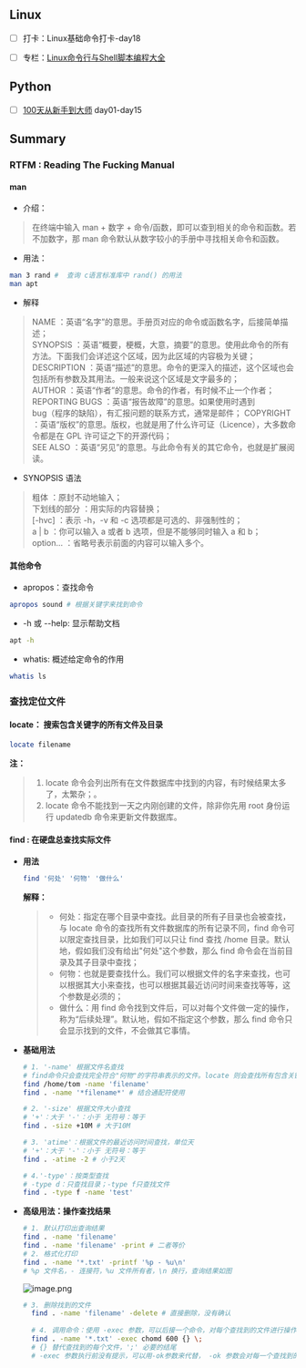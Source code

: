 ## Linux 

- [ ] 打卡：Linux基础命令打卡-day18
- [ ] 专栏：[Linux命令行与Shell脚本编程大全](http://www.imooc.com/read/39)


## Python

- [ ] [100天从新手到大师](https://github.com/jackfrued/Python-100-Days) day01-day15



## Summary

### **RTFM** : Reading The Fucking Manual

#### man

- 介绍：
> 在终端中输入 man + 数字 + 命令/函数，即可以查到相关的命令和函数。若不加数字，那 man 命令默认从数字较小的手册中寻找相关命令和函数。

- 用法：


```bash
man 3 rand #  查询 c语言标准库中 rand() 的用法
man apt
```

- 解释

> NAME ：英语“名字”的意思。手册页对应的命令或函数名字，后接简单描述；<br>
> SYNOPSIS ：英语“概要，梗概，大意，摘要”的意思。使用此命令的所有方法。下面我们会详述这个区域，因为此区域的内容极为关键；<br>
> DESCRIPTION ：英语“描述”的意思。命令的更深入的描述，这个区域也会包括所有参数及其用法。一般来说这个区域是文字最多的；<br>
> AUTHOR ：英语“作者”的意思。命令的作者，有时候不止一个作者；<br>
> REPORTING BUGS ：英语“报告故障”的意思。如果使用时遇到<br> bug（程序的缺陷），有汇报问题的联系方式，通常是邮件；
> COPYRIGHT ：英语“版权”的意思。版权，也就是用了什么许可证（Licence），大多数命令都是在 GPL 许可证之下的开源代码；<br>
> SEE ALSO ：英语“另见”的意思。与此命令有关的其它命令，也就是扩展阅读。

- SYNOPSIS 语法 

> 粗体 ：原封不动地输入；<br>
> 下划线的部分 ：用实际的内容替换；<br>
> [-hvc] ：表示 -h，-v 和 -c 选项都是可选的、非强制性的；<br>
> a | b ：你可以输入 a 或者 b 选项，但是不能够同时输入 a 和 b；<br>
> option… ：省略号表示前面的内容可以输入多个。

#### 其他命令
- apropos：查找命令
```bash
apropos sound # 根据关键字来找到命令
```

- -h 或 --help: 显示帮助文档
```bash
apt -h
```

- whatis: 概述给定命令的作用
```bash
whatis ls
```



### 查找定位文件

#### locate： 搜索包含关键字的所有文件及目录

```bash
locate filename
```

**注：**

> 1. locate 命令会列出所有在文件数据库中找到的内容，有时候结果太多了，太繁杂；。
> 2. locate 命令不能找到一天之内刚创建的文件，除非你先用 root 身份运行 updatedb 命令来更新文件数据库。



#### find : 在硬盘总查找实际文件

- **用法**

  ```bash
  find '何处' '何物' '做什么'
  ```

  **解释：**

  > * 何处：指定在哪个目录中查找。此目录的所有子目录也会被查找，与 locate 命令的查找所有文件数据库的所有记录不同，find 命令可以限定查找目录，比如我们可以只让 find 查找 /home 目录。默认地，假如我们没有给出"何处"这个参数，那么 find 命令会在当前目录及其子目录中查找；
  > * 何物：也就是要查找什么。我们可以根据文件的名字来查找，也可以根据其大小来查找，也可以根据其最近访问时间来查找等等，这个参数是必须的；
  > * 做什么：用 find 命令找到文件后，可以对每个文件做一定的操作，称为“后续处理”。默认地，假如不指定这个参数，那么 find 命令只会显示找到的文件，不会做其它事情。

- **基础用法**

  ```bash
  # 1. '-name' 根据文件名查找
  # find命令只会查找完全符合"何物"的字符串表示的文件。locate 则会查找所有包含关键字的文件
  find /home/tom -name 'filename' 
  find . -name '*filename*' # 结合通配符使用
  
  # 2. '-size' 根据文件大小查找
  # '+'：大于 '-'：小于 无符号：等于
  find . -size +10M # 大于10M 
  
  # 3. 'atime'：根据文件的最近访问时间查找，单位天
  # '+'：大于 '-'：小于 无符号：等于
  find . -atime -2 # 小于2天
  
  # 4.'-type'：按类型查找
  # -type d：只查找目录；-type f只查找文件
  find . -type f -name 'test'
  ```

  

- **高级用法：操作查找结果**

  ```bash
  # 1. 默认打印出查询结果
  find . -name 'filename'
  find . -name 'filename' -print # 二者等价
  # 2. 格式化打印
  find . -name '*.txt' -printf '%p - %u\n'
  # %p 文件名，- 连接符，%u 文件所有者，\n 换行，查询结果如图
  ```

  ![image.png](https://i.loli.net/2020/03/11/EX64yHxLJCi8sTF.png)

  ```bash
  # 3. 删除找到的文件
	find . -name 'filename' -delete # 直接删除，没有确认
	
	# 4. 调用命令：使用 -exec 参数，可以后接一个命令，对每个查找到的文件进行操作。
	find . -name '*.txt' -exec chomd 600 {} \;
	# {} 替代查找到的每个文件，';' 必要的结尾
	# -exec 参数执行前没有提示，可以用-ok参数来代替， -ok 参数会对每一个查找到的文件都做确认提示，输入 y 加回车表示对此文件进行此操作；输入 n 加回车表示对此文件不进行此操作。
	```





